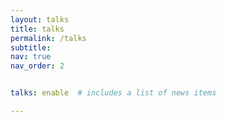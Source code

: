 ```yaml
---
layout: talks
title: talks
permalink: /talks
subtitle: 
nav: true
nav_order: 2


talks: enable  # includes a list of news items

---
```




